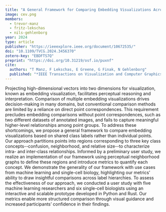 ```yaml
---
title: "A General Framework for Comparing Embedding Visualizations Across Class-Label Hierarchies"
image: cev.png
members:
  - trevor-manz
  - fritz-lekschas
  - nils-gehlenborg
year: 2024
type: article
publisher: "https://ieeexplore.ieee.org/document/10672535/"
doi: "10.1109/TVCG.2024.3456370"
zotero-key: "EBDFTS7Q"
preprint: "https://doi.org/10.31219/osf.io/puxnf"
cite:
  authors: "T Manz, F Lekschas, E Greene, G Finak, N Gehlenborg"
  published: "*IEEE Transactions on Visualization and Computer Graphics* 1-11"
---
```

Projecting high-dimensional vectors into two dimensions for visualization,
known as embedding visualization, facilitates perceptual reasoning and
interpretation. Comparison of multiple embedding visualizations drives
decision-making in many domains, but conventional comparison methods are
limited by a reliance on direct point correspondences. This requirement
precludes embedding comparisons without point correspondences, such as two
different datasets of annotated images, and fails to capture meaningful
higher-level relationships among point groups. To address these shortcomings,
we propose a general framework to compare embedding visualizations based on
shared class labels rather than individual points. Our approach partitions
points into regions corresponding to three key class concepts--confusion,
neighborhood, and relative size--to characterize intra- and inter-class
relationships. Informed by a preliminary user study, we realize an
implementation of our framework using perceptual neighborhood graphs to define
these regions and introduce metrics to quantify each concept. We demonstrate
the generality of our framework with use cases from machine learning and
single-cell biology, highlighting our metrics' ability to draw insightful
comparisons across label hierarchies. To assess the effectiveness of our
approach, we conducted a user study with five machine learning researchers and
six single-cell biologists using an interactive and scalable prototype
developed in Python and Rust. Our metrics enable more structured comparison
through visual guidance and increased participants’ confidence in their
findings.
